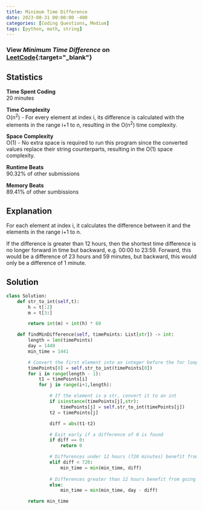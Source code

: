 ```yaml
---
title: Minimum Time Difference
date: 2023-08-31 00:00:00 -400
categories: [Coding Questions, Medium]
tags: [python, math, string]
---
```


### View *Minimum Time Difference* on [LeetCode](https://leetcode.com/problems/minimum-time-difference/description/){:target="_blank"}  

## Statistics  

**Time Spent Coding**  
20 minutes

**Time Complexity**  
O(n<sup>2</sup>) - For every element at index i, its difference is calculated with the elements in the range i+1 to n, resulting in the O(n<sup>2</sup>) time complexity.

**Space Complexity**  
O(1) - No extra space is required to run this program since the converted values replace their string counterparts, resulting in the O(1) space complexity.

**Runtime Beats**  
90.32% of other submissions  

**Memory Beats**  
89.41% of other sumbissions  

## Explanation  
For each element at index i, it calculates the difference between it and the elements in the range i+1 to n.    

If the difference is greater than 12 hours, then the shortest time difference is no longer forward in time but backward, e.g. 00:00 to 23:59. Forward, this would be a difference of 23 hours and 59 minutes, but backward, this would only be a difference of 1 minute.

## Solution  

```python
class Solution:
    def str_to_int(self,t):
        h = t[:2]
        m = t[3:]

        return int(m) + int(h) * 60

    def findMinDifference(self, timePoints: List[str]) -> int:
        length = len(timePoints)
        day = 1440
        min_time = 1441

        # Convert the first element into an integer before the for loop to avoid checking its type within the first for loop.
        timePoints[0] = self.str_to_int(timePoints[0]) 
        for i in range(length - 1):
            t1 = timePoints[i]
            for j in range(i+1,length):

                # If the element is a str, convert it to an int
                if isinstance(timePoints[j],str): 
                    timePoints[j] = self.str_to_int(timePoints[j])
                t2 = timePoints[j]

                diff = abs(t1-t2)

                # Exit early if a difference of 0 is found
                if diff == 0:
                    return 0

                # Differences under 12 hours (720 minutes) benefit from going forwards in time
                elif diff < 720: 
                    min_time = min(min_time, diff)
                
                # Differences greater than 12 hours benefit from going backward in time
                else: 
                    min_time = min(min_time, day - diff)

        return min_time
```